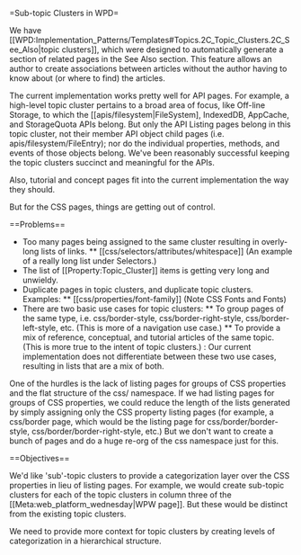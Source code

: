 =Sub-topic Clusters in WPD=

We have [[WPD:Implementation_Patterns/Templates#Topics.2C_Topic_Clusters.2C_See_Also|topic clusters]], which were designed to automatically generate a section of related pages in the See Also section. This feature allows an author to create associations between articles without the author having to know about (or where to find) the articles.

The current implementation works pretty well for API pages. For example, a high-level topic cluster pertains to a broad area of focus, like Off-line Storage, to which the [[apis/filesystem|FileSystem], IndexedDB, AppCache, and StorageQuota APIs belong. But only the API Listing pages belong in this topic cluster, not their member API object child pages (i.e. apis/filesystem/FileEntry); nor do the individual properties, methods, and events of those objects belong. We've been reasonably successful keeping the topic clusters succinct and meaningful for the APIs.

Also, tutorial and concept pages fit into the current implementation the way they should.

But for the CSS pages, things are getting out of control. 

==Problems==

* Too many pages being assigned to the same cluster resulting in overly-long lists of links. 
** [[css/selectors/attributes/whitespace]] (An example of a really long list under Selectors.)
* The list of [[Property:Topic_Cluster]] items is getting very long and unwieldy.
* Duplicate pages in topic clusters, and duplicate topic clusters. Examples:
** [[css/properties/font-family]] (Note CSS Fonts and Fonts)
* There are two basic use cases for topic clusters:
** To group pages of the same type, i.e. css/border-style, css/border-right-style, css/border-left-style, etc. (This is more of a navigation use case.)
** To provide a mix of reference, conceptual, and tutorial articles of the same topic. (This is more true to the intent of topic clusters.)
: Our current implementation does not differentiate between these two use cases, resulting in lists that are a mix of both.

One of the hurdles is the lack of listing pages for groups of CSS properties and the flat structure of the css/ namespace. If we had listing pages for groups of CSS properties, we could reduce the length of the lists generated by simply assigning only the CSS property listing pages (for example, a css/border page, which would be the listing page for css/border/border-style, css/border/border-right-style, etc.) But we don't want to create a bunch of pages and do a huge re-org of the css namespace just for this. 

==Objectives==

We'd like 'sub'-topic clusters to provide a categorization layer over the CSS properties in lieu of listing pages. For example, we would create sub-topic clusters for each of the topic clusters in column three of the [[Meta:web_platform_wednesday|WPW page]]. But these would be distinct from the existing topic clusters.

We need to provide more context for topic clusters by creating levels of categorization in a hierarchical structure.